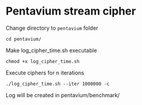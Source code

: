 # Pentavium stream cipher
Change directory to `pentavium` folder

	cd pentavium/

Make log_cipher_time.sh executable

	chmod +x log_cipher_time.sh

Execute ciphers for n iterations

	./log_cipher_time.sh --iter 1000000 -c

Log will be created in pentavium/benchmark/
